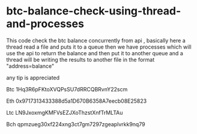 # btc-balance-check-using-thread-and-processes
This code check the btc balance concurrently from api , basically here a thread read a file and puts it to a queue then we have processes which will use the api to return the balance and then put it to another queue and a thread will be writing the results to another file in the format "address=balance"




any tip is appreciated


Btc 1Hq3R6pFKtoXVQPsSU7dRRCQBRvnY22scm

Eth 0x9717313433388d5a1D670B6358A7eecb08E25823

Ltc LN9JxoxmgKMFVsEZJXoThzstXnfTrMLTAu

Bch qpmzueg30xf224xng3ct7gm7297zgeaplvrkk9nq79



